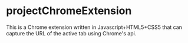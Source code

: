 # projectChromeExtension
This is a Chrome extension written in Javascript+HTML5+CSS5 that can capture the URL of the active tab using Chrome's api. 
